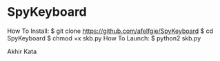 # SpyKeyboard

How To Install:
$ git clone https://github.com/afelfgie/SpyKeyboard
$ cd SpyKeyboard
$ chmod +x skb.py
How To Launch:
$ python2 skb.py

Akhir Kata
